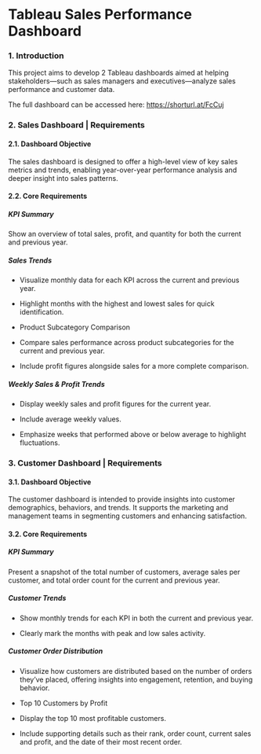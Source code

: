 # Tableau Sales Performance Dashboard

### 1. Introduction

This project aims to develop 2 Tableau dashboards aimed at helping stakeholders—such as sales managers and executives—analyze sales performance and customer data.

The full dashboard can be accessed here: https://shorturl.at/FcCuj

### 2. Sales Dashboard | Requirements
#### 2.1. Dashboard Objective
The sales dashboard is designed to offer a high-level view of key sales metrics and trends, enabling year-over-year performance analysis and deeper insight into sales patterns.

#### 2.2. Core Requirements

##### KPI Summary
Show an overview of total sales, profit, and quantity for both the current and previous year.

##### Sales Trends

- Visualize monthly data for each KPI across the current and previous year.

- Highlight months with the highest and lowest sales for quick identification.

- Product Subcategory Comparison

- Compare sales performance across product subcategories for the current and previous year.

- Include profit figures alongside sales for a more complete comparison.

##### Weekly Sales & Profit Trends

- Display weekly sales and profit figures for the current year.

- Include average weekly values.

- Emphasize weeks that performed above or below average to highlight fluctuations.

### 3. Customer Dashboard | Requirements
#### 3.1. Dashboard Objective
The customer dashboard is intended to provide insights into customer demographics, behaviors, and trends. It supports the marketing and management teams in segmenting customers and enhancing satisfaction.

#### 3.2. Core Requirements

##### KPI Summary
Present a snapshot of the total number of customers, average sales per customer, and total order count for the current and previous year.

##### Customer Trends

- Show monthly trends for each KPI in both the current and previous year.

- Clearly mark the months with peak and low sales activity.

##### Customer Order Distribution
- Visualize how customers are distributed based on the number of orders they’ve placed, offering insights into engagement, retention, and buying behavior.

- Top 10 Customers by Profit

- Display the top 10 most profitable customers.

- Include supporting details such as their rank, order count, current sales and profit, and the date of their most recent order.


